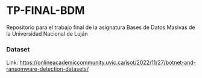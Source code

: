 # TP-FINAL-BDM
Repositorio para el trabajo final de la asignatura Bases de Datos Masivas de la Universidad Nacional de Luján

### Dataset
Link: https://onlineacademiccommunity.uvic.ca/isot/2022/11/27/botnet-and-ransomware-detection-datasets/